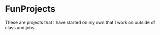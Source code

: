 # FunProjects
These are projects that I have started on my own that I work on outside of class and jobs.
